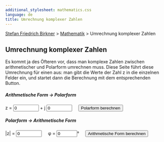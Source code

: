 ```yaml
---
additional_stylesheet: mathematics.css
language: de
title: Umrechnung komplexer Zahlen 
---
```

<p class="breadcrumb">
  <a href="/">Stefan Friedrich Birkner</a> &gt;
  <a href="/mathematik/">Mathematik</a> &gt;
  Umrechnung komplexer Zahlen
</p>

## Umrechnung komplexer Zahlen

Es kommt ja des Öfteren vor, dass man komplexe Zahlen zwischen arithmetischer und
Polarform umrechnen muss. Diese Seite führt diese Umrechnung für einen aus: man
gibt die Werte der Zahl z in die einzelnen Felder ein, und startet dann die Berechnung mit
dem entsprechenden Button. 

##### Arithmetische Form → Polarform

<p> 
  z = <input type="text" id="a2p_realteil" value="0" size="7" maxlength="20"/> 
  + j <input type="text" id="a2p_imaginaerteil" value="0" size="7" maxlength="20"/> 
  &nbsp;&nbsp;&nbsp; 
  <button id="a2p">Polarform berechnen</button> 
</p>
<p id="a2p_ergebnis"></p>

##### Polarform → Arithmetische Form

<p> 
  |z| = <input type="text" id="p2a_betrag" value="0" size="7" maxlength="20"/> 
  &nbsp;&nbsp;&nbsp; 
  φ = <input type="text" id="p2a_winkel" value="0" size="5" maxlength="20"/>°
  &nbsp;&nbsp;&nbsp; 
  <button id="p2a">Arithmetische Form berechnen</button> 
</p>
<p id="p2a_ergebnis"></p>

<script>
  document.getElementById("a2p").onclick = event => {
    event.stopPropagation();

    const round = value => Math.round( value * 100 ) / 100;
    const realteil = document.getElementById("a2p_realteil").value;
    const imaginaerteil = document.getElementById("a2p_imaginaerteil").value;

    let betrag = 0;
    let winkel = 0;
    if (realteil == 0) {
      betrag = imaginaerteil;
      if (imaginaerteil > 0) {
        winkel = 90;
      } else {
        winkel = 270;
      }
    } else {
      betrag = round(
        Math.sqrt(Math.pow(realteil, 2) + Math.pow(imaginaerteil, 2))
      );
      winkel = round(
        Math.atan( imaginaerteil / realteil) * 180 / Math.PI
      );
    }

    document.getElementById("a2p_ergebnis").innerHTML
      = "|z| = " + betrag + "&nbsp;&nbsp;&nbsp;φ = " + winkel + "°";
  }

  document.getElementById("p2a").onclick = event => {
    event.stopPropagation();

    const round = value => Math.round( value * 100 ) / 100;
    const betrag = document.getElementById("p2a_betrag").value;
    const winkel = document.getElementById("p2a_winkel").value;

    const realteil = round(
      betrag * Math.cos(winkel * Math.PI / 180)
    );
    const imaginaerteil = round(
      betrag * Math.sin(winkel * Math.PI / 180)
    );

    document.getElementById("p2a_ergebnis").innerHTML
      = "z = " + realteil + " + " + imaginaerteil + "j";
  }
</script>